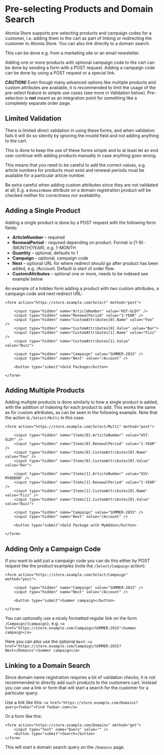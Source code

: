 ﻿Pre-selecting Products and Domain Search
========================================

Atomia Store supports pre-selecting products and campaign codes for a customer, i.e. adding them to the cart as part of linking or redirecting the customer to Atomia Store. You can also link directly to a domain search.

This can be done e.g. from a marketing site or an email newsletter.

Adding one or more products with optional campaign code to the cart can be done by sending a form with a POST request. Adding a campaign code can be done by using a POST request or a special link.

**CAUTION!** Even though many advanced options like multiple products and custom attributes are available, it is recommended to limit the usage of the pre-select feature to simple use cases (see more in Validation below). Pre-selection is **not** meant as an integration point for something like a completely separate order page. 


Limited Validation
------------------

There is limited direct validation in using these forms, and when validation fails it will do so silently by ignoring the invalid field and not adding anything to the cart.

This is done to keep the use of these forms simple and to at least let an end user continue with adding products manually in case anything goes wrong.

This means that you need to be careful to add the correct values, e.g. article numbers for products must exist and renewal periods must be available for a particular article number.

Be extra careful when adding custom attributes since they are not validated at all; E.g. a `DomainName` attribute on a domain registration product will be checked neither for correctness nor availability.


Adding a Single Product
-----------------------

Adding a single product is done by a POST request with the following form fields:

* **ArticleNumber** &ndash; required
* **RenewalPeriod** &ndash; required depending on product. Format is [1-9]-(MONTH|YEAR), e.g. 1-MONTH
* **Quantity** &ndash; optional, defaults to 1
* **Campaign** &ndash; optional, campaign code
* **Next** &ndash; optional URL for where redirect should go after product has been added, e.g. /Account. Default is start of order flow.
* **CustomAttributes** &ndash; optional one or more, needs to be indexed see example below

An example of a hidden form adding a product with two custom attributes, a campaign code and next redirect URL:

    <form action="https://store.example.com/Select" method="post">

        <input type="hidden" name="ArticleNumber" value="HST-GLDY" />
        <input type="hidden" name="RenewalPeriod" value="1-YEAR" />    
        <input type="hidden" name="CustomAttributes[0].Name" value="Foo" />
        <input type="hidden" name="CustomAttributes[0].Value" value="Bar">
        <input type="hidden" name="CustomAttributes[1].Name" value="Fizz" />
        <input type="hidden" name="CustomAttributes[1].Value" value="Buzz">

        <input type="hidden" name="Campaign" value="SUMMER-2015" />
        <input type="hidden" name="Next" value="/Account" />

        <button type="submit">Gold Package</button>

    </form>


Adding Multiple Products
------------------------

Adding multiple products is done similarly to how a single product is added, with the addition of indexing for each product to add. This works the same as for custom attributes, as can be seen in the following example. Note that the action is `/Select/Multi` in this case.

    <form action="https://store.example.com/Select/Multi" method="post">

        <input type="hidden" name="Items[0].ArticleNumber" value="HST-GLDY" />
        <input type="hidden" name="Items[0].RenewalPeriod" value="1-YEAR" />    
        <input type="hidden" name="Items[0].CustomAttributes[0].Name" value="Foo" />
        <input type="hidden" name="Items[0].CustomAttributes[0].Value" value="Bar">
        
        <input type="hidden" name="Items[1].ArticleNumber" value="XSV-MYADDON" />
        <input type="hidden" name="Items[1].RenewalPeriod" value="1-YEAR" />    
        <input type="hidden" name="Items[1].CustomAttributes[0].Name" value="Fizz" />
        <input type="hidden" name="Items[1].CustomAttributes[0].Value" value="Buzz">

        <input type="hidden" name="Campaign" value="SUMMER-2015" />
        <input type="hidden" name="Next" value="/Account" />

        <button type="submit">Gold Package with MyAddon</button>

    </form>


Adding Only a Campaign Code
---------------------------

If you want to add just a campaign code you can do this either by POST request like the product examples (note the `/Select/Campaign` action):

    <form action="https://store.example.com/Select/Campaign" method="post">

        <input type="hidden" name="Campaign" value="SUMMER-2015" />
        <input type="hidden" name="Next" value="/Account" />

        <button type="submit">Summer campaign</button>

    </form>

You can optionally use a nicely formatted regular link on the form `/Campaign/{campaign}`, e.g. `<a href="https://store.example.com/Campaign/SUMMER-2015">Summer campaign</a>`

Here you can also use the optional `Next`: `<a href="https://store.example.com/Campaign/SUMMER-2015?Next=/Domains">Summer campaign</a>`


Linking to a Domain Search
--------------------------

Since domain name registration requires a lot of validation checks, it is not recommended to directly add such products to the customers cart. Instead you can use a link or form that will start a search for the customer for a particular query.

Use a link like this: `<a href="https://store.example.com/Domains?query=foobar">Find foobar.com</a>`

Or a form like this:

    <form action="https://store.example.com/Domains" method="get">
        <input type="text" name="Query" value="" />
        <button type="submit">Search</button>
    </form>

This will start a domain search query on the `/Domains` page.
